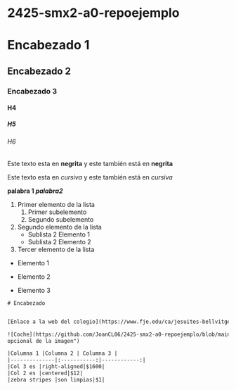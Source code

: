 # 2425-smx2-a0-repoejemplo


# Encabezado 1 
## Encabezado 2
### Encabezado 3
#### H4
##### H5
###### H6

Este texto esta en **negrita** y este también está en __negrita__

Este texto esta en *cursiva* y este también está en _cursiva_

**palabra 1 _palabra2_**

1. Primer elemento de la lista
	1. Primer subelemento
	2. Segundo subelemento
2. Segundo elemento de la lista
	* Sublista 2 Elemento 1
	* Sublista 2 Elemento 2
3. Tercer elemento de la lista

* Elemento 1
- Elemento 2
+ Elemento 3

``# Encabezado``

```HTML

[Enlace a la web del colegio](https://www.fje.edu/ca/jesuites-bellvitge "Texto opcional")

![Coche](https://github.com/JoanCL06/2425-smx2-a0-repoejemplo/blob/main/coches.jpg "Titulo 
opcional de la imagen")

|Columna 1 |Columna 2 | Columna 3 |
|--------------|:-----------:|------------:|
|Col 3 es |right-aligned|$1600|
|Col 2 es |centered|$12|
|zebra stripes |son limpias|$1|

